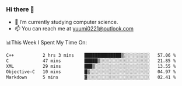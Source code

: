 ### Hi there 👋

- 📕 I’m currently studying computer science.
- 📫 You can reach me at yuumi0221@outlook.com


📊This Week I Spent My Time On:
<!--START_SECTION:waka-->

```txt
C++           2 hrs 3 mins    ██████████████▒░░░░░░░░░░   57.06 %
C             47 mins         █████▒░░░░░░░░░░░░░░░░░░░   21.85 %
XML           29 mins         ███▒░░░░░░░░░░░░░░░░░░░░░   13.55 %
Objective-C   10 mins         █▒░░░░░░░░░░░░░░░░░░░░░░░   04.97 %
Markdown      5 mins          ▓░░░░░░░░░░░░░░░░░░░░░░░░   02.41 %
```

<!--END_SECTION:waka-->

<!--
**Yuumi0221/Yuumi0221** is a ✨ _special_ ✨ repository because its `README.md` (this file) appears on your GitHub profile.

Here are some ideas to get you started:

- 🔭 I’m currently working on ...
- 🌱 I’m currently learning ...
- 👯 I’m looking to collaborate on ...
- 🤔 I’m looking for help with ...
- 💬 Ask me about ...
- 📫 How to reach me: ...
- 😄 Pronouns: ...
- ⚡ Fun fact: ...
-->

